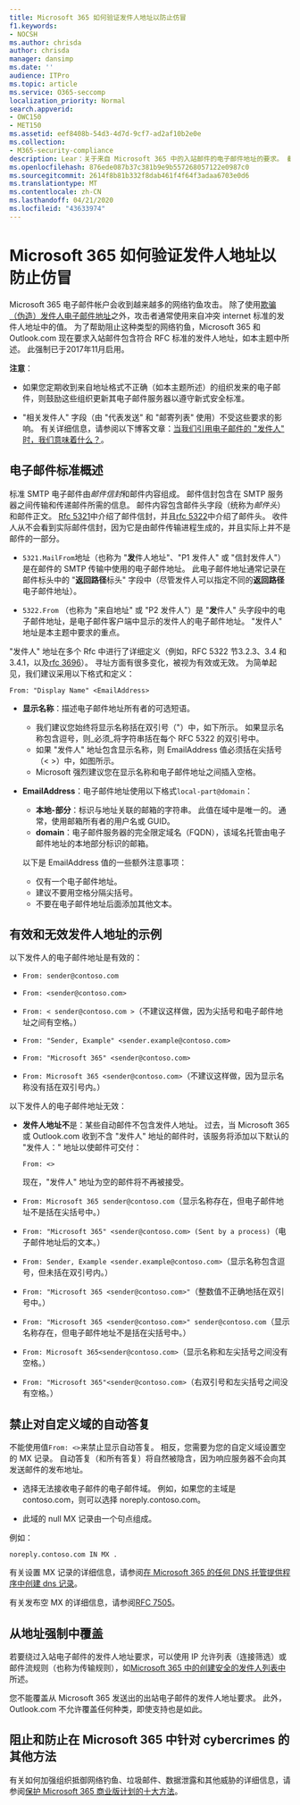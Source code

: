 ```yaml
---
title: Microsoft 365 如何验证发件人地址以防止仿冒
f1.keywords:
- NOCSH
ms.author: chrisda
author: chrisda
manager: dansimp
ms.date: ''
audience: ITPro
ms.topic: article
ms.service: O365-seccomp
localization_priority: Normal
search.appverid:
- OWC150
- MET150
ms.assetid: eef8408b-54d3-4d7d-9cf7-ad2af10b2e0e
ms.collection:
- M365-security-compliance
description: Lear：关于来自 Microsoft 365 中的入站邮件的电子邮件地址的要求。 截至2017年11月，服务现在需要符合 RFC 规范的地址，以帮助防止欺骗。
ms.openlocfilehash: 876ede087b37c381b9e9b557268057122e0987c0
ms.sourcegitcommit: 2614f8b81b332f8dab461f4f64f3adaa6703e0d6
ms.translationtype: MT
ms.contentlocale: zh-CN
ms.lasthandoff: 04/21/2020
ms.locfileid: "43633974"
---
```

# <a name="how-microsoft-365-validates-the-from-address-to-prevent-phishing"></a>Microsoft 365 如何验证发件人地址以防止仿冒

Microsoft 365 电子邮件帐户会收到越来越多的网络钓鱼攻击。 除了使用[欺骗（伪造）发件人电子邮件地址](anti-spoofing-protection.md)之外，攻击者通常使用来自冲突 internet 标准的发件人地址中的值。 为了帮助阻止这种类型的网络钓鱼，Microsoft 365 和 Outlook.com 现在要求入站邮件包含符合 RFC 标准的发件人地址，如本主题中所述。 此强制已于2017年11月启用。

**注意**：

- 如果您定期收到来自地址格式不正确（如本主题所述）的组织发来的电子邮件，则鼓励这些组织更新其电子邮件服务器以遵守新式安全标准。

- "相关发件人" 字段（由 "代表发送" 和 "邮寄列表" 使用）不受这些要求的影响。 有关详细信息，请参阅以下博客文章：[当我们引用电子邮件的 "发件人" 时，我们意味着什么？](https://blogs.msdn.microsoft.com/tzink/2017/06/22/what-do-we-mean-when-we-refer-to-the-sender-of-an-email/)。

## <a name="an-overview-of-email-message-standards"></a>电子邮件标准概述

标准 SMTP 电子邮件由*邮件信封*和邮件内容组成。 邮件信封包含在 SMTP 服务器之间传输和传递邮件所需的信息。 邮件内容包含邮件头字段（统称为*邮件头*）和邮件正文。 [Rfc 5321](https://tools.ietf.org/html/rfc5321)中介绍了邮件信封，并且[rfc 5322](https://tools.ietf.org/html/rfc5322)中介绍了邮件头。 收件人从不会看到实际邮件信封，因为它是由邮件传输进程生成的，并且实际上并不是邮件的一部分。

- `5321.MailFrom`地址（也称为 "**发**件人地址"、"P1 发件人" 或 "信封发件人"）是在邮件的 SMTP 传输中使用的电子邮件地址。 此电子邮件地址通常记录在邮件标头中的 "**返回路径**标头" 字段中（尽管发件人可以指定不同的**返回路径**电子邮件地址）。

- `5322.From` （也称为 "来自地址" 或 "P2 发件人"）是 "**发**件人" 头字段中的电子邮件地址，是电子邮件客户端中显示的发件人的电子邮件地址。 "发件人" 地址是本主题中要求的重点。

"发件人" 地址在多个 Rfc 中进行了详细定义（例如，RFC 5322 节3.2.3、3.4 和3.4.1，以及[rfc 3696](https://tools.ietf.org/html/rfc3696)）。 寻址方面有很多变化，被视为有效或无效。 为简单起见，我们建议采用以下格式和定义：

`From: "Display Name" <EmailAddress>`

- **显示名称**：描述电子邮件地址所有者的可选短语。

  - 我们建议您始终将显示名称括在双引号（"）中，如下所示。 如果显示名称包含逗号，则_必须_将字符串括在每个 RFC 5322 的双引号中。
  - 如果 "发件人" 地址包含显示名称，则 EmailAddress 值必须括在尖括号（< >）中，如图所示。
  - Microsoft 强烈建议您在显示名称和电子邮件地址之间插入空格。

- **EmailAddress**：电子邮件地址使用以下格式`local-part@domain`：

  - **本地-部分**：标识与地址关联的邮箱的字符串。 此值在域中是唯一的。 通常，使用邮箱所有者的用户名或 GUID。
  - **domain**：电子邮件服务器的完全限定域名（FQDN），该域名托管由电子邮件地址的本地部分标识的邮箱。

  以下是 EmailAddress 值的一些额外注意事项：

  - 仅有一个电子邮件地址。
  - 建议不要用空格分隔尖括号。
  - 不要在电子邮件地址后面添加其他文本。

## <a name="examples-of-valid-and-invalid-from-addresses"></a>有效和无效发件人地址的示例

以下发件人的电子邮件地址是有效的：

- `From: sender@contoso.com`

- `From: <sender@contoso.com>`

- `From: < sender@contoso.com >`（不建议这样做，因为尖括号和电子邮件地址之间有空格。）

- `From: "Sender, Example" <sender.example@contoso.com>`

- `From: "Microsoft 365" <sender@contoso.com>`

- `From: Microsoft 365 <sender@contoso.com>`（不建议这样做，因为显示名称没有括在双引号内。）

以下发件人的电子邮件地址无效：

- **发件人地址不**是：某些自动邮件不包含发件人地址。 过去，当 Microsoft 365 或 Outlook.com 收到不含 "发件人" 地址的邮件时，该服务将添加以下默认的 "发件人：" 地址以使邮件可交付：

  `From: <>`

  现在，"发件人" 地址为空的邮件将不再被接受。

- `From: Microsoft 365 sender@contoso.com`（显示名称存在，但电子邮件地址不是括在尖括号中。）

- `From: "Microsoft 365" <sender@contoso.com> (Sent by a process)`（电子邮件地址后的文本。）

- `From: Sender, Example <sender.example@contoso.com>`（显示名称包含逗号，但未括在双引号内。）

- `From: "Microsoft 365 <sender@contoso.com>"`（整数值不正确地括在双引号中。）

- `From: "Microsoft 365 <sender@contoso.com>" sender@contoso.com`（显示名称存在，但电子邮件地址不是括在尖括号中。）

- `From: Microsoft 365<sender@contoso.com>`（显示名称和左尖括号之间没有空格。）

- `From: "Microsoft 365"<sender@contoso.com>`（右双引号和左尖括号之间没有空格。）

## <a name="suppress-auto-replies-to-your-custom-domain"></a>禁止对自定义域的自动答复

不能使用值`From: <>`来禁止显示自动答复。 相反，您需要为您的自定义域设置空的 MX 记录。 自动答复（和所有答复）将自然被隐含，因为响应服务器不会向其发送邮件的发布地址。

- 选择无法接收电子邮件的电子邮件域。 例如，如果您的主域是 contoso.com，则可以选择 noreply.contoso.com。

- 此域的 null MX 记录由一个句点组成。

例如：

```text
noreply.contoso.com IN MX .
```

有关设置 MX 记录的详细信息，请参阅[在 Microsoft 365 的任何 DNS 托管提供程序中创建 dns 记录](../../admin/get-help-with-domains/create-dns-records-at-any-dns-hosting-provider.md)。

有关发布空 MX 的详细信息，请参阅[RFC 7505](https://tools.ietf.org/html/rfc7505)。

## <a name="override-from-address-enforcement"></a>从地址强制中覆盖

若要绕过入站电子邮件的发件人地址要求，可以使用 IP 允许列表（连接筛选）或邮件流规则（也称为传输规则），如[Microsoft 365 中的创建安全的发件人列表中](create-safe-sender-lists-in-office-365.md)所述。

您不能覆盖从 Microsoft 365 发送出的出站电子邮件的发件人地址要求。 此外，Outlook.com 不允许覆盖任何种类，即使支持也是如此。

## <a name="other-ways-to-prevent-and-protect-against-cybercrimes-in-microsoft-365"></a>阻止和防止在 Microsoft 365 中针对 cybercrimes 的其他方法

有关如何加强组织抵御网络钓鱼、垃圾邮件、数据泄露和其他威胁的详细信息，请参阅[保护 Microsoft 365 商业版计划的十大方法](../../admin/security-and-compliance/secure-your-business-data.md)。